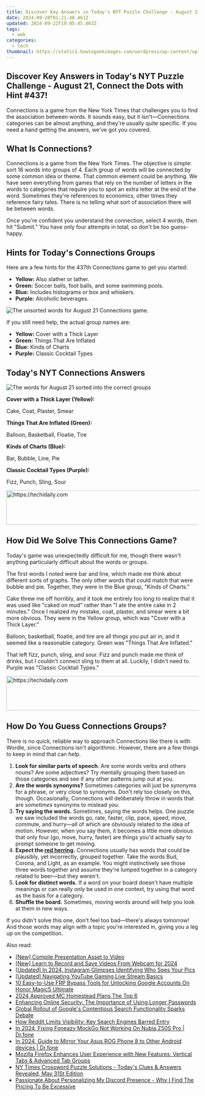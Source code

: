 ```yaml
---
title: Discover Key Answers in Today's NYT Puzzle Challenge - August 21, Connect the Dots with Hint #437!
date: 2024-09-20T01:21:48.461Z
updated: 2024-09-22T19:05:45.063Z
tags:
  - web
categories:
  - tech
thumbnail: https://static1.howtogeekimages.com/wordpress/wp-content/uploads/2024/06/nyt-connections-game-icon-on-a-phone-screen-and-several-magnifying-glasses-and-question-marks-around-it.jpg
---
```


## Discover Key Answers in Today's NYT Puzzle Challenge - August 21, Connect the Dots with Hint #437!

Connections is a game from the New York Times that challenges you to find the association between words. It sounds easy, but it isn't—Connections categories can be almost anything, and they're usually quite specific. If you need a hand getting the answers, we've got you covered.

##  What Is Connections?

 Connections is a game from the New York Times. The objective is simple: sort 16 words into groups of 4\. Each group of words will be connected by some common idea or theme. That common element could be anything. We have seen everything from games that rely on the number of letters in the words to categories that require you to spot an extra letter at the end of the word. Sometimes they're references to economics, other times they reference fairy tales. There is no telling what sort of association there will be between words.

 Once you're confident you understand the connection, select 4 words, then hit "Submit." You have only four attempts in total, so don't be too guess-happy.

##  Hints for Today's Connections Groups

 Here are a few hints for the 437th Connections game to get you started:

* **Yellow:** Also slather or lather.
* **Green:** Soccer balls, foot balls, and some swimming pools.
* **Blue:** Includes histograms or box and whiskers.
* **Purple:** Alcoholic beverages.

![The unsorted words for August 21 Connections game.](https://static1.howtogeekimages.com/wordpress/wp-content/uploads/2024/08/the-unsorted-words-for-august-21-connections-game.png) 

 If you still need help, the actual group names are:

* **Yellow:** Cover with a Thick Layer
* **Green:** Things That Are Inflated
* **Blue:** Kinds of Charts
* **Purple:** Classic Cocktail Types

##  Today's NYT Connections Answers

![The words for August 21 sorted into the correct groups](https://static1.howtogeekimages.com/wordpress/wp-content/uploads/2024/08/the-words-for-august-21-sorted-into-the-correct-groups.png) 

**Cover with a Thick Layer (Yellow):** 

 Cake, Coat, Plaster, Smear

**Things That Are Inflated (Green):** 

 Balloon, Basketball, Floatie, Tire

**Kinds of Charts (Blue):** 

 Bar, Bubble, Line, Pie

**Classic Cocktail Types (Purple):** 

 Fizz, Punch, Sling, Sour

<!-- affiliate ads begin -->
<a href="https://unicoeye.pxf.io/c/5597632/2134494/18498" target="_top" id="2134494">
  <img src="//a.impactradius-go.com/display-ad/18498-2134494" border="0" alt="https://techidaily.com" width="721" height="90"/>
</a>
<img height="0" width="0" src="https://unicoeye.pxf.io/i/5597632/2134494/18498" style="position:absolute;visibility:hidden;" border="0" />
<!-- affiliate ads end -->

##  How Did We Solve This Connections Game?

 Today's game was unexpectedly difficult for me, though there wasn't anything particularly difficult about the words or groups.

 The first words I noted were bar and line, which made me think about different sorts of graphs. The only other words that could match that were bubble and pie. Together, they were in the Blue group, "Kinds of Charts." 

 Cake threw me off horribly, and it took me entirely too long to realize that it was used like "caked on mud" rather than "I ate the entire cake in 2 minutes." Once I realized my mistake, coat, plaster, and smear were a bit more obvious. They were in the Yellow group, which was "Cover with a Thick Layer." 

 Balloon, basketball, floatie, and tire are all things you put air in, and it seemed like a reasonable category. Green was "Things That Are Inflated." 

 That left fizz, punch, sling, and sour. Fizz and punch made me think of drinks, but I couldn't connect sling to them at all. Luckily, I didn't need to. Purple was "Classic Cocktail Types." 

<!-- affiliate ads begin -->
<a href="https://appsumo.8odi.net/c/5597632/2105874/7443" target="_top" id="2105874">
  <img src="//a.impactradius-go.com/display-ad/7443-2105874" border="0" alt="https://techidaily.com" width="728" height="90"/>
</a>
<img height="0" width="0" src="https://appsumo.8odi.net/i/5597632/2105874/7443" style="position:absolute;visibility:hidden;" border="0" />
<!-- affiliate ads end -->

##  How Do You Guess Connections Groups?

 There is no quick, reliable way to approach Connections like there is with Wordle, since Connections isn't algorithmic. However, there are a few things to keep in mind that can help.

1. **Look for similar parts of speech**. Are some words verbs and others nouns? Are some adjectives? Try mentally grouping them based on those categories and see if any other patterns jump out at you.
2. **Are the words synonyms?** Sometimes categories will just be synonyms for a phrase, or very close to synonyms. Don't rely too closely on this, though. Occasionally, Connections will deliberately throw in words that are _sometimes_ synonyms to mislead you.
3. **Try saying the words.** Sometimes, saying the words helps. One puzzle we saw included the words go, rate, faster, clip, pace, speed, move, commute, and hurry—all of which are obviously related to the idea of motion. However, when you say them, it becomes a little more obvious that only four (go, move, hurry, faster) are things you'd actually say to prompt someone to get moving.
4. **Expect the [red herring](https://www.merriam-webster.com/dictionary/red%20herring).** Connections usually has words that could be plausibly, yet incorrectly, grouped together. Take the words Bud, Corona, and Light, as an example. You might instinctively see those three words together and assume they're lumped together in a category related to beer—but they weren't.
5. **Look for distinct words.** If a word on your board doesn't have multiple meanings or can really only be used in one context, try using that word as the basis for a category.
6. **Shuffle the board.** Sometimes, moving words around will help you look at them in new ways.

 If you didn't solve this one, don't feel too bad—there's always tomorrow! And those words may align with a topic you're interested in, giving you a leg up on the competition.

<ins class="adsbygoogle"
     style="display:block"
     data-ad-format="autorelaxed"
     data-ad-client="ca-pub-7571918770474297"
     data-ad-slot="1223367746"></ins>

<ins class="adsbygoogle"
     style="display:block"
     data-ad-client="ca-pub-7571918770474297"
     data-ad-slot="8358498916"
     data-ad-format="auto"
     data-full-width-responsive="true"></ins>

<span class="atpl-alsoreadstyle">Also read:</span>
<div><ul>
<li><a href="https://screen-sharing-recording.techidaily.com/new-compile-presentation-asset-to-video/"><u>[New] Compile Presentation Asset to Video</u></a></li>
<li><a href="https://video-capture.techidaily.com/new-learn-to-record-and-save-videos-from-webcam-for-2024/"><u>[New] Learn to Record and Save Videos From Webcam for 2024</u></a></li>
<li><a href="https://instagram-clips.techidaily.com/updated-in-2024-instagram-glimpses-identifying-who-sees-your-pics/"><u>[Updated] In 2024, Instagram Glimpses Identifying Who Sees Your Pics</u></a></li>
<li><a href="https://facebook-video-share.techidaily.com/updated-navigating-youtube-gaming-live-stream-basics/"><u>[Updated] Navigating YouTube Gaming Live Stream Basics</u></a></li>
<li><a href="https://unlock-android.techidaily.com/10-easy-to-use-frp-bypass-tools-for-unlocking-google-accounts-on-honor-magic5-ultimate-by-drfone-android/"><u>10 Easy-to-Use FRP Bypass Tools for Unlocking Google Accounts On Honor Magic5 Ultimate</u></a></li>
<li><a href="https://screen-sharing-recording.techidaily.com/2024-approved-mc-homestead-plans-the-top-6/"><u>2024 Approved MC Homestead Plans The Top 6</u></a></li>
<li><a href="https://some-skills.techidaily.com/enhancing-online-security-the-importance-of-using-longer-passwords/"><u>Enhancing Online Security: The Importance of Using Longer Passwords</u></a></li>
<li><a href="https://some-skills.techidaily.com/global-rollout-of-googles-contentious-search-functionality-sparks-debate/"><u>Global Rollout of Google's Contentious Search Functionality Sparks Debate</u></a></li>
<li><a href="https://some-skills.techidaily.com/how-reddit-limits-visibility-key-search-engines-barred-entry/"><u>How Reddit Limits Visibility: Key Search Engines Barred Entry</u></a></li>
<li><a href="https://review-topics.techidaily.com/in-2024-fixing-foneazy-mockgo-not-working-on-nubia-z50s-pro-drfone-by-drfone-virtual-android/"><u>In 2024, Fixing Foneazy MockGo Not Working On Nubia Z50S Pro | Dr.fone</u></a></li>
<li><a href="https://screen-mirror.techidaily.com/in-2024-guide-to-mirror-your-asus-rog-phone-8-to-other-android-devices-drfone-by-drfone-android/"><u>In 2024, Guide to Mirror Your Asus ROG Phone 8 to Other Android devices | Dr.fone</u></a></li>
<li><a href="https://some-skills.techidaily.com/mozilla-firefox-enhances-user-experience-with-new-features-vertical-tabs-and-advanced-tab-groups/"><u>Mozilla Firefox Enhances User Experience with New Features: Vertical Tabs & Advanced Tab Groups</u></a></li>
<li><a href="https://some-skills.techidaily.com/ny-times-crossword-puzzle-solutions-todays-clues-and-answers-revealed-may-31st-edition/"><u>NY Times Crossword Puzzle Solutions - Today's Clues & Answers Revealed, May 31St Edition</u></a></li>
<li><a href="https://some-skills.techidaily.com/passionate-about-personalizing-my-discord-presence-why-i-find-the-pricing-to-be-excessive/"><u>Passionate About Personalizing My Discord Presence - Why I Find The Pricing To Be Excessive</u></a></li>
</ul></div>

